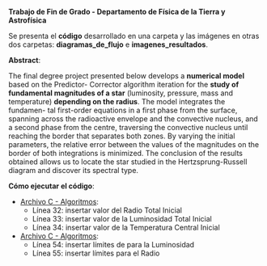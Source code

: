 **Trabajo de Fin de Grado - Departamento de Física de la Tierra y Astrofísica**

Se presenta el **código** desarrollado en una carpeta y las imágenes en otras dos carpetas: **diagramas_de_flujo** e **imagenes_resultados**.

**Abstract**:

The final degree project presented below develops a **numerical model** based on the Predictor-
Corrector algorithm iteration for the **study of fundamental magnitudes of a star** (luminosity,
pressure, mass and temperature) **depending on the radius**. The model integrates the fundamen-
tal first-order equations in a first phase from the surface, spanning across the radioactive envelope
and the convective nucleus, and a second phase from the centre, traversing the convective nucleus
until reaching the border that separates both zones. By varying the initial parameters, the relative
error between the values of the magnitudes on the border of both integrations is minimized. The
conclusion of the results obtained allows us to locate the star studied in the Hertzsprung-Russell
diagram and discover its spectral type.

**Cómo ejecutar el código**:
* [Archivo C - Algoritmos](https://github.com/Labalor/TFG/blob/master/codigo/C_algoritmos.py): 
  - Línea 32: insertar valor del Radio Total Inicial
  - Línea 33: insertar valor de la Luminosidad Total Inicial
  - Línea 34: insertar valor de la Temperatura Central Inicial
* [Archivo C - Algoritmos](https://github.com/Labalor/TFG/blob/master/codigo/D_estudio.py):
  - Línea 54: insertar límites de para la Luminosidad
  - Línea 55: insertar límites para el Radio
  
  
